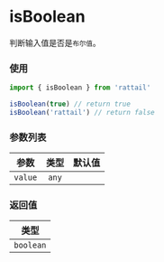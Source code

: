 # isBoolean

判断输入值是否是`布尔值`。

### 使用

```ts
import { isBoolean } from 'rattail'

isBoolean(true) // return true
isBoolean('rattail') // return false
```

### 参数列表

| 参数    | 类型  | 默认值 |
| ------- | :---: | -----: |
| `value` | `any` |        |

### 返回值

|   类型    |
| :-------: |
| `boolean` |
